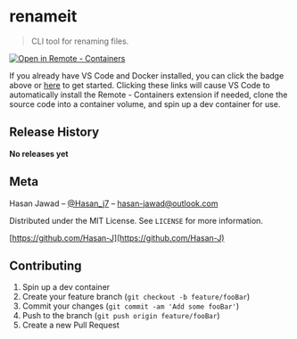 # renameit
> CLI tool for renaming files.

[![Open in Remote - Containers](https://img.shields.io/static/v1?label=Remote%20-%20Containers&message=Open&color=blue&logo=visualstudiocode)](https://vscode.dev/redirect?url=vscode://ms-vscode-remote.remote-containers/cloneInVolume?url=https://github.com/Hasan-J/renameit)

If you already have VS Code and Docker installed, you can click the badge above or [here](https://vscode.dev/redirect?url=vscode://ms-vscode-remote.remote-containers/cloneInVolume?url=https://github.com/microsoft/vscode-remote-try-java) to get started. Clicking these links will cause VS Code to automatically install the Remote - Containers extension if needed, clone the source code into a container volume, and spin up a dev container for use.

## Release History

**No releases yet**

## Meta

Hasan Jawad – [@Hasan_j7](https://twitter.com/Hasan_j7) – hasan-jawad@outlook.com

Distributed under the MIT License. See ``LICENSE`` for more information.

[https://github.com/Hasan-J](https://github.com/Hasan-J)

## Contributing

1. Spin up a dev container
2. Create your feature branch (`git checkout -b feature/fooBar`)
3. Commit your changes (`git commit -am 'Add some fooBar'`)
4. Push to the branch (`git push origin feature/fooBar`)
5. Create a new Pull Request

